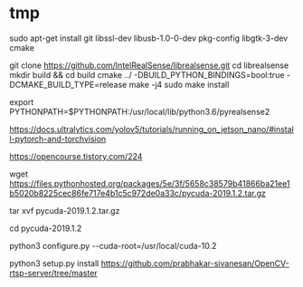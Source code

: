 # tmp

sudo apt-get install git libssl-dev libusb-1.0-0-dev pkg-config libgtk-3-dev cmake



git clone https://github.com/IntelRealSense/librealsense.git
cd librealsense
mkdir build && cd build
cmake ../ -DBUILD_PYTHON_BINDINGS=bool:true -DCMAKE_BUILD_TYPE=release
make -j4
sudo make install



export PYTHONPATH=$PYTHONPATH:/usr/local/lib/python3.6/pyrealsense2


https://docs.ultralytics.com/yolov5/tutorials/running_on_jetson_nano/#install-pytorch-and-torchvision

https://opencourse.tistory.com/224



wget https://files.pythonhosted.org/packages/5e/3f/5658c38579b41866ba21ee1b5020b8225cec86fe717e4b1c5c972de0a33c/pycuda-2019.1.2.tar.gz

tar xvf pycuda-2019.1.2.tar.gz

cd pycuda-2019.1.2

python3 configure.py --cuda-root=/usr/local/cuda-10.2

python3 setup.py install
https://github.com/prabhakar-sivanesan/OpenCV-rtsp-server/tree/master


